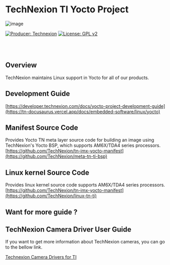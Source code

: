 # TechNexion TI Yocto Project

![image](https://github.com/TechNexion-Vision/ti_amxx_tn_bsp/assets/7445644/9056606d-9d97-4298-a21b-29cc9c8e99aa)

[![Producer: Technexion](https://img.shields.io/badge/Producer-Technexion-blue.svg)](https://www.technexion.com)
[![License: GPL v2](https://img.shields.io/badge/License-GPL%20v2-blue.svg)](https://www.gnu.org/licenses/old-licenses/gpl-2.0.en.html)

<br/><br/>
## Overview
TechNexion maintains Linux support in Yocto for all of our products.

## Development Guide
[https://developer.technexion.com/docs/yocto-project-development-guide](https://tn-docusaurus.vercel.app/docs/embedded-software/linux/yocto)

## Manifest Source Code
Provides Yocto TN meta layer source code for building an image using TechNexion's Yocto BSP, which supports AM6X/TDA4 series processors.<br/>
[https://github.com/TechNexion/tn-imx-yocto-manifest](https://github.com/TechNexion/meta-tn-ti-bsp)

## Linux kernel Source Code
Provides linux kernel source code supports AM6X/TDA4 series processors.<br/>
[https://github.com/TechNexion/tn-imx-yocto-manifest](https://github.com/TechNexion/linux-tn-ti)

## Want for more guide ? 
## TechNexion Camera Driver User Guide

If you want to get more information about TechNexion cameras, you can go to the bellow link.

[Technexion Camera Drivers for TI](https://github.com/TechNexion-Vision/ti_evk_camera)
